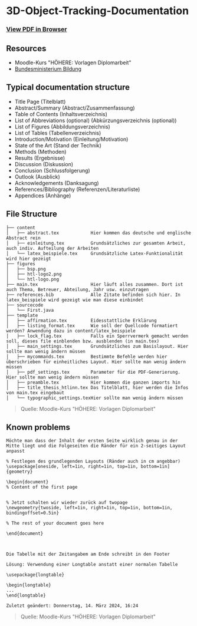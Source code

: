 # 3D-Object-Tracking-Documentation

### [View PDF in Browser](https://fridrichdergosse.github.io/3D-Drone-Tracking-Documentation/main.pdf)

## Resources

- Moodle-Kurs "HÖHERE: Vorlagen Diplomarbeit"
- [Bundesministerium Bildung](https://www.diplomarbeiten-bbs.at/)

## Typical documentation structure

- Title Page (Titelblatt)
- Abstract/Summary (Abstract/Zusammenfassung)
- Table of Contents (Inhaltsverzeichnis)
- List of Abbreviations (optional) (Abkürzungsverzeichnis (optional))
- List of Figures (Abbildungsverzeichnis)
- List of Tables (Tabellenverzeichnis)
- Introduction/Motivation (Einleitung/Motivation)
- State of the Art (Stand der Technik)
- Methods (Methoden)
- Results (Ergebnisse)
- Discussion (Diskussion)
- Conclusion (Schlussfolgerung)
- Outlook (Ausblick)
- Acknowledgements (Danksagung)
- References/Bibliography (Referenzen/Literaturliste)
- Appendices (Anhänge)

## File Structure

```
├── content
│   ├── abstract.tex            Hier kommen das deutsche und englische Abstract rein
│   ├── einleitung.tex          Grundsätzliches zur gesamten Arbeit, auch indiv. Aufteilung der Arbeiten
│   └── latex_beispiele.tex     Grundsätzliche Latex-Funktionalität wird hier gezeigt 
├── figures
│   ├── bsp.png
│   ├── htl-logo2.png
│   └── htl-logo.png
├── main.tex                    Hier läuft alles zusammen. Dort ist auch Thema, Betreuer, Abteilung, Jahr usw. einzutragen
├── references.bib              Alle Zitate befinden sich hier. In latex_beispiele wird gezeigt wie man diese einbindet
├── sourcecode
│   └── First.java
├── template
│   ├── affirmation.tex         Eidesstattliche Erklärung
│   ├── listing_format.tex      Wie soll der Quellcode formatiert werden? Anwendung dazu in content/latex_beispiele
│   ├── lock_flag.tex           Falls ein Sperrvermerk gemacht werden soll, dieses file einblenden bzw. ausblenden (in main.tex)
│   ├── main_settings.tex       Grundsätzliches zum Basislayout. Hier sollte man wenig ändern müssen
│   ├── mycommands.tex          Bestimmte Befehle werden hier überschrieben für einheitliches Layout. Hier sollte man wenig ändern müssen
│   ├── pdf_settings.tex        Parameter für die PDF-Generierung. Hier sollte man wenig ändern müssen
│   ├── preamble.tex            Hier kommen die ganzen imports hin
│   ├── title_thesis_htlinn.tex Das Titelblatt, hier werden die Infos von main.tex eingebaut
│   └── typographic_settings.texHier sollte man wenig ändern müssen
```

> Quelle: Moodle-Kurs "HÖHERE: Vorlagen Diplomarbeit"


## Known problems

```
Möchte man dass der Inhalt der ersten Seite wirklich genau in der Mitte liegt und die Folgeseiten die Ränder für ein 2-seitiges Layout anpasst

% Festlegen des grundlegenden Layouts (Ränder auch in cm angebbar)
\usepackage[oneside, left=1in, right=1in, top=1in, bottom=1in]{geometry}

\begin{document}
% Content of the first page


% Jetzt schalten wir wieder zurück auf twopage
\newgeometry{twoside, left=1in, right=1in, top=1in, bottom=1in, bindingoffset=0.5in}

% The rest of your document goes here

\end{document}



Die Tabelle mit der Zeitangabem am Ende schreibt in den Footer

Lösung: Verwendung einer Longtable anstatt einer normalen Tabelle

\usepackage{longtable}

\begin{longtable}
...
\end{longtable}

Zuletzt geändert: Donnerstag, 14. März 2024, 16:24
```

> Quelle: Moodle-Kurs "HÖHERE: Vorlagen Diplomarbeit"
